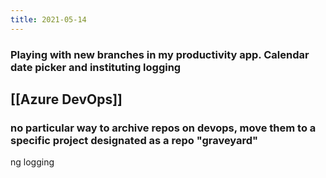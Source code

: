 ```yaml
---
title: 2021-05-14
---
```


### Playing with new branches in my productivity app. Calendar date picker and instituting logging
## [[Azure DevOps]]
### no particular way to archive repos on devops, move them to a specific project designated as a repo "graveyard"
ng logging
